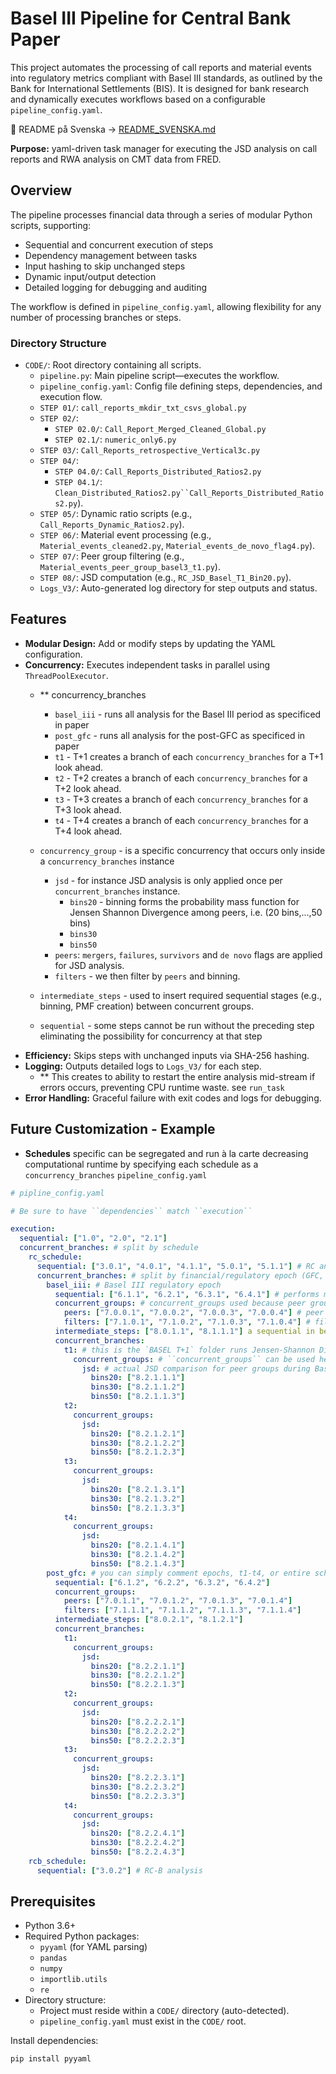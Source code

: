 # Basel III Pipeline for Central Bank Paper

This project automates the processing of call reports and material events into regulatory metrics compliant with Basel III standards, as outlined by the Bank for International Settlements (BIS). It is designed for bank research and dynamically executes workflows based on a configurable `pipeline_config.yaml`.

📄 README på Svenska → [README_SVENSKA.md](https://github.com/OCBliss/Basel3/CODE/blob/main/README_SVENSKA.md)
 
**Purpose:** yaml-driven task manager for executing the JSD analysis on call reports and RWA analysis on CMT data from FRED.

## Overview

The pipeline processes financial data through a series of modular Python scripts, supporting:
- Sequential and concurrent execution of steps
- Dependency management between tasks
- Input hashing to skip unchanged steps
- Dynamic input/output detection
- Detailed logging for debugging and auditing

The workflow is defined in `pipeline_config.yaml`, allowing flexibility for any number of processing branches or steps.

### Directory Structure
- `CODE/`: Root directory containing all scripts.
  - `pipeline.py`: Main pipeline script—executes the workflow.
  - `pipeline_config.yaml`: Config file defining steps, dependencies, and execution flow.
  - `STEP 01/`: `call_reports_mkdir_txt_csvs_global.py`
  - `STEP 02/`:
    - `STEP 02.0/`: `Call_Report_Merged_Cleaned_Global.py`
    - `STEP 02.1/`: `numeric_only6.py`
  - `STEP 03/`: `Call_Reports_retrospective_Vertical3c.py`
  - `STEP 04/`:
    - `STEP 04.0/`: `Call_Reports_Distributed_Ratios2.py`
    - `STEP 04.1/`: `Clean_Distributed_Ratios2.py``Call_Reports_Distributed_Ratios2.py`).
  - `STEP 05/`: Dynamic ratio scripts (e.g., `Call_Reports_Dynamic_Ratios2.py`).
  - `STEP 06/`: Material event processing (e.g., `Material_events_cleaned2.py`, `Material_events_de_novo_flag4.py`).
  - `STEP 07/`: Peer group filtering (e.g., `Material_events_peer_group_basel3_t1.py`).
  - `STEP 08/`: JSD computation (e.g., `RC_JSD_Basel_T1_Bin20.py`).
  - `Logs_V3/`: Auto-generated log directory for step outputs and status.
  

## Features

- **Modular Design:** Add or modify steps by updating the YAML configuration.
- **Concurrency:** Executes independent tasks in parallel using `ThreadPoolExecutor`.
  - ** concurrency_branches
    - `basel_iii` - runs all analysis for the Basel III period as specificed in paper
    - `post_gfc` -  runs all analysis for the post-GFC as specificed in paper
    - `t1` - T+1 creates a branch of each ``concurrency_branches`` for a T+1 look ahead.
    - `t2` - T+2 creates a branch of each ``concurrency_branches`` for a T+2 look ahead.
    - `t3` - T+3 creates a branch of each ``concurrency_branches`` for a T+3 look ahead.
    - `t4` - T+4 creates a branch of each ``concurrency_branches`` for a T+4 look ahead.
  - ``concurrency_group`` - is a specific concurrency that occurs only inside a ``concurrency_branches`` instance
    - `jsd` - for instance JSD analysis is only applied once per ``concurrent_branches`` instance.
      - `bins20` - binning forms the probability mass function for Jensen Shannon Divergence among peers, i.e. (20 bins,...,50 bins)
      - `bins30`
      - `bins50`
    - `peers`: `mergers`, `failures`, `survivors` and `de novo` flags are applied for JSD analysis.
    - `filters` - we then filter by `peers` and binning.
    
  - ``intermediate_steps`` - used to insert required sequential stages (e.g., binning, PMF creation) between concurrent groups.
  - ``sequential`` - some steps cannot be run without the preceding step eliminating the possibility for concurrency at that step
- **Efficiency:** Skips steps with unchanged inputs via SHA-256 hashing.
- **Logging:** Outputs detailed logs to `Logs_V3/` for each step.
  - ** This creates to ability to restart the entire analysis mid-stream if errors occurs, preventing CPU runtime waste. see ``run_task``
- **Error Handling:** Graceful failure with exit codes and logs for debugging.

## Future Customization - Example

- **Schedules** specific can be segregated and run à la carte decreasing computational runtime by specifying each schedule as a ``concurrency_branches``
`pipeline_config.yaml`
```yaml
# pipline_config.yaml

# Be sure to have ``dependencies`` match ``execution``

execution:
  sequential: ["1.0", "2.0", "2.1"]
  concurrent_branches: # split by schedule
    rc_schedule:
      sequential: ["3.0.1", "4.0.1", "4.1.1", "5.0.1", "5.1.1"] # RC analysis
      concurrent_branches: # split by financial/regulatory epoch (GFC, post-GFC, Basel III)
        basel_iii: # Basel III regulatory epoch
          sequential: ["6.1.1", "6.2.1", "6.3.1", "6.4.1"] # performs material event flagging
          concurrent_groups: # concurrent_groups used because peer groups can be flagged concurrently
            peers: ["7.0.0.1", "7.0.0.2", "7.0.0.3", "7.0.0.4"] # peer group creation
            filters: ["7.1.0.1", "7.1.0.2", "7.1.0.3", "7.1.0.4"] # filtering by peer group
          intermediate_steps: ["8.0.1.1", "8.1.1.1"] a sequential in between ``concurrency grouops`` to bins and creates the probability mass functions
          concurrent_branches:
            t1: # this is the `BASEL T+1` folder runs Jensen-Shannon Divergence analysis for peer group flagging ``peers`` for a T+1 (1 quarter) look ahead.
              concurrent_groups: # ``concurrent_groups`` can be used here because we are simultaneously binning and generating pmfs for various bin sizes.
                jsd: # actual JSD comparison for peer groups during Basel III epoch
                  bins20: ["8.2.1.1.1"]
                  bins30: ["8.2.1.1.2"]
                  bins50: ["8.2.1.1.3"]
            t2:
              concurrent_groups:
                jsd:
                  bins20: ["8.2.1.2.1"]
                  bins30: ["8.2.1.2.2"]
                  bins50: ["8.2.1.2.3"]
            t3:
              concurrent_groups:
                jsd:
                  bins20: ["8.2.1.3.1"]
                  bins30: ["8.2.1.3.2"]
                  bins50: ["8.2.1.3.3"]
            t4:
              concurrent_groups:
                jsd:
                  bins20: ["8.2.1.4.1"]
                  bins30: ["8.2.1.4.2"]
                  bins50: ["8.2.1.4.3"]
        post_gfc: # you can simply comment epochs, t1-t4, or entire schedules for faster, more efficient computation.
          sequential: ["6.1.2", "6.2.2", "6.3.2", "6.4.2"]
          concurrent_groups:
            peers: ["7.0.1.1", "7.0.1.2", "7.0.1.3", "7.0.1.4"]
            filters: ["7.1.1.1", "7.1.1.2", "7.1.1.3", "7.1.1.4"]
          intermediate_steps: ["8.0.2.1", "8.1.2.1"]
          concurrent_branches:
            t1:
              concurrent_groups:
                jsd:
                  bins20: ["8.2.2.1.1"]
                  bins30: ["8.2.2.1.2"]
                  bins50: ["8.2.2.1.3"]
            t2:
              concurrent_groups:
                jsd:
                  bins20: ["8.2.2.2.1"]
                  bins30: ["8.2.2.2.2"]
                  bins50: ["8.2.2.2.3"]
            t3:
              concurrent_groups:
                jsd:
                  bins20: ["8.2.2.3.1"]
                  bins30: ["8.2.2.3.2"]
                  bins50: ["8.2.2.3.3"]
            t4:
              concurrent_groups:
                jsd:
                  bins20: ["8.2.2.4.1"]
                  bins30: ["8.2.2.4.2"]
                  bins50: ["8.2.2.4.3"]
    rcb_schedule:
      sequential: ["3.0.2"] # RC-B analysis
```
## Prerequisites

- Python 3.6+
- Required Python packages:
  - `pyyaml` (for YAML parsing)
  - `pandas`
  - `numpy`
  - `importlib.utils`
  - `re`
- Directory structure:
  - Project must reside within a `CODE/` directory (auto-detected).
  - `pipeline_config.yaml` must exist in the `CODE/` root.

Install dependencies:
```bash
pip install pyyaml
